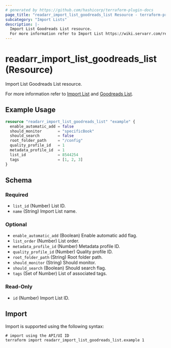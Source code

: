 ```yaml
---
# generated by https://github.com/hashicorp/terraform-plugin-docs
page_title: "readarr_import_list_goodreads_list Resource - terraform-provider-readarr"
subcategory: "Import Lists"
description: |-
  Import List Goodreads List resource.
  For more information refer to Import List https://wiki.servarr.com/readarr/settings#import-lists and Goodreads List https://wiki.servarr.com/readarr/supported#goodreadslist.
---
```


# readarr_import_list_goodreads_list (Resource)

<!-- subcategory:Import Lists -->Import List Goodreads List resource.
For more information refer to [Import List](https://wiki.servarr.com/readarr/settings#import-lists) and [Goodreads List](https://wiki.servarr.com/readarr/supported#goodreadslist).

## Example Usage

```terraform
resource "readarr_import_list_goodreads_list" "example" {
  enable_automatic_add = false
  should_monitor       = "specificBook"
  should_search        = false
  root_folder_path     = "/config"
  quality_profile_id   = 1
  metadata_profile_id  = 1
  list_id              = 8544254
  tags                 = [1, 2, 3]
}
```

<!-- schema generated by tfplugindocs -->
## Schema

### Required

- `list_id` (Number) List ID.
- `name` (String) Import List name.

### Optional

- `enable_automatic_add` (Boolean) Enable automatic add flag.
- `list_order` (Number) List order.
- `metadata_profile_id` (Number) Metadata profile ID.
- `quality_profile_id` (Number) Quality profile ID.
- `root_folder_path` (String) Root folder path.
- `should_monitor` (String) Should monitor.
- `should_search` (Boolean) Should search flag.
- `tags` (Set of Number) List of associated tags.

### Read-Only

- `id` (Number) Import List ID.

## Import

Import is supported using the following syntax:

```shell
# import using the API/UI ID
terraform import readarr_import_list_goodreads_list.example 1
```
